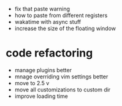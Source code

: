 - fix that paste warning
- how to paste from different registers
- wakatime with async stuff
- increase the size of the floating window

# code refactoring
- manage plugins better
- mnage overriding vim settings better
- move to 2.5 v
- move all customizations to custom dir
- improve loading time
